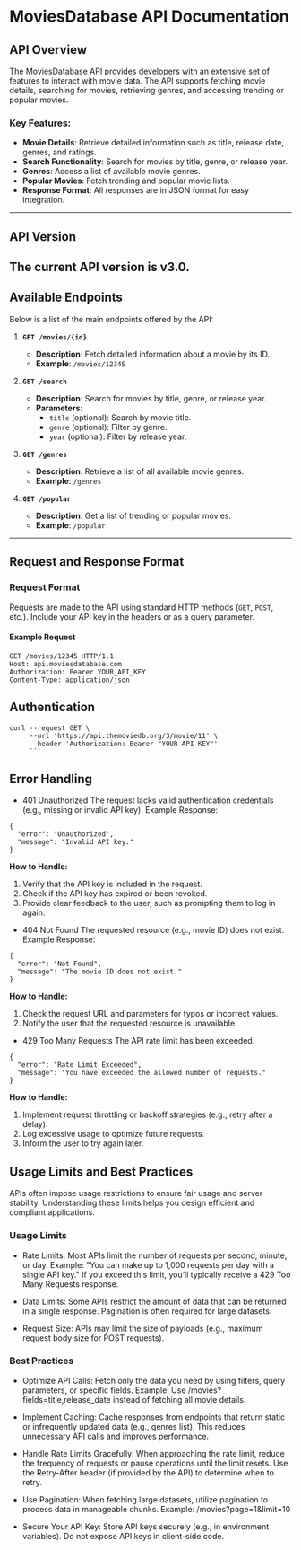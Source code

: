 # MoviesDatabase API Documentation

## API Overview

The MoviesDatabase API provides developers with an extensive set of features to interact with movie data. The API supports fetching movie details, searching for movies, retrieving genres, and accessing trending or popular movies.

### Key Features:

- **Movie Details**: Retrieve detailed information such as title, release date, genres, and ratings.
- **Search Functionality**: Search for movies by title, genre, or release year.
- **Genres**: Access a list of available movie genres.
- **Popular Movies**: Fetch trending and popular movie lists.
- **Response Format**: All responses are in JSON format for easy integration.

---

## API Version

## The current API version is **v3.0**.

## Available Endpoints

Below is a list of the main endpoints offered by the API:

1. **`GET /movies/{id}`**

   - **Description**: Fetch detailed information about a movie by its ID.
   - **Example**: `/movies/12345`

2. **`GET /search`**

   - **Description**: Search for movies by title, genre, or release year.
   - **Parameters**:
     - `title` (optional): Search by movie title.
     - `genre` (optional): Filter by genre.
     - `year` (optional): Filter by release year.

3. **`GET /genres`**

   - **Description**: Retrieve a list of all available movie genres.
   - **Example**: `/genres`

4. **`GET /popular`**
   - **Description**: Get a list of trending or popular movies.
   - **Example**: `/popular`

---

## Request and Response Format

### Request Format

Requests are made to the API using standard HTTP methods (`GET`, `POST`, etc.). Include your API key in the headers or as a query parameter.

#### Example Request

```http
GET /movies/12345 HTTP/1.1
Host: api.moviesdatabase.com
Authorization: Bearer YOUR_API_KEY
Content-Type: application/json
```

## Authentication

````
curl --request GET \
     --url 'https://api.themoviedb.org/3/movie/11' \
     --header 'Authorization: Bearer "YOUR API KEY"'
     ```
````

## Error Handling

- 401 Unauthorized
  The request lacks valid authentication credentials (e.g., missing or invalid API key).
  Example Response:

```
{
  "error": "Unauthorized",
  "message": "Invalid API key."
}
```

**How to Handle:**

1. Verify that the API key is included in the request.
2. Check if the API key has expired or been revoked.
3. Provide clear feedback to the user, such as prompting them to log in again.

- 404 Not Found
  The requested resource (e.g., movie ID) does not exist.
  Example Response:

```
{
  "error": "Not Found",
  "message": "The movie ID does not exist."
}
```

**How to Handle:**

1. Check the request URL and parameters for typos or incorrect values.
2. Notify the user that the requested resource is unavailable.

- 429 Too Many Requests
  The API rate limit has been exceeded.

```
{
  "error": "Rate Limit Exceeded",
  "message": "You have exceeded the allowed number of requests."
}
```

**How to Handle:**

1. Implement request throttling or backoff strategies (e.g., retry after a delay).
2. Log excessive usage to optimize future requests.
3. Inform the user to try again later.

## Usage Limits and Best Practices

APIs often impose usage restrictions to ensure fair usage and server stability. Understanding these limits helps you design efficient and compliant applications.

### Usage Limits

- Rate Limits:
  Most APIs limit the number of requests per second, minute, or day.
  Example: "You can make up to 1,000 requests per day with a single API key."
  If you exceed this limit, you’ll typically receive a 429 Too Many Requests response.

- Data Limits:
  Some APIs restrict the amount of data that can be returned in a single response.
  Pagination is often required for large datasets.

- Request Size:
  APIs may limit the size of payloads (e.g., maximum request body size for POST requests).

### Best Practices

- Optimize API Calls:
  Fetch only the data you need by using filters, query parameters, or specific fields.
  Example: Use /movies?fields=title,release_date instead of fetching all movie details.

- Implement Caching:
  Cache responses from endpoints that return static or infrequently updated data (e.g., genres list).
  This reduces unnecessary API calls and improves performance.

- Handle Rate Limits Gracefully:
  When approaching the rate limit, reduce the frequency of requests or pause operations until the limit resets.
  Use the Retry-After header (if provided by the API) to determine when to retry.

- Use Pagination:
  When fetching large datasets, utilize pagination to process data in manageable chunks.
  Example: /movies?page=1&limit=10

- Secure Your API Key:
  Store API keys securely (e.g., in environment variables).
  Do not expose API keys in client-side code.
